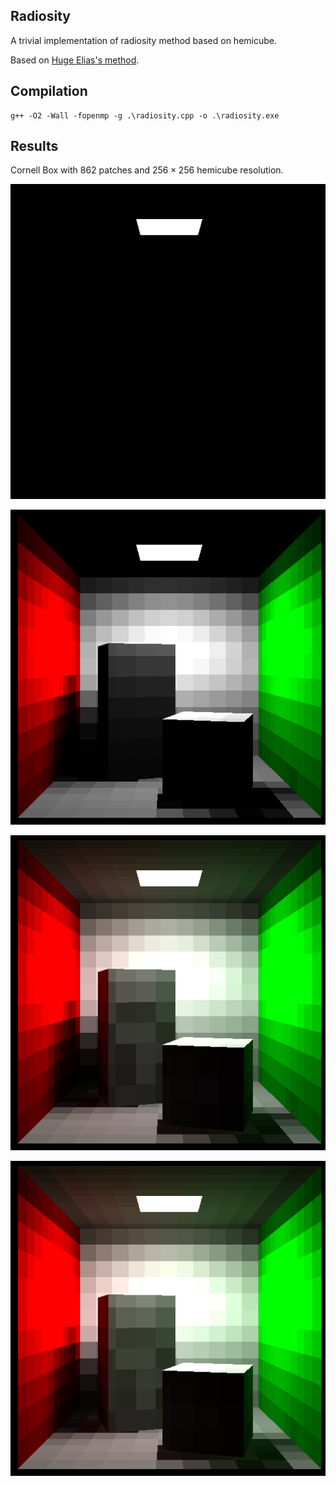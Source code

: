 ## Radiosity

A trivial implementation of radiosity method based on hemicube.

Based on [Huge Elias's method](https://www.jmeiners.com/Hugo-Elias-Radiosity/).

## Compilation
```
g++ -O2 -Wall -fopenmp -g .\radiosity.cpp -o .\radiosity.exe
```

## Results
Cornell Box with $862$ patches and $256 \times 256$ hemicube resolution.

![](images/cornellbox0.bmp)

![](images/cornellbox1.bmp)

![](images/cornellbox2.bmp)

![](images/cornellbox3.bmp)